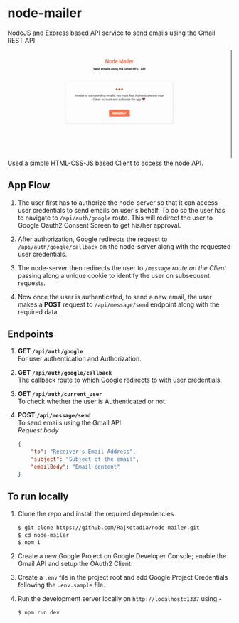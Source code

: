 # node-mailer
NodeJS and Express based API service to send emails using the Gmail REST API

![Node mailer demo](./demo/node-mailer.gif)
Used a simple HTML-CSS-JS based Client to access the node API.

## App Flow

1. The user first has to authorize the node-server so that it can access user credentials to send emails on user's behalf. To do so the user has to navigate to `/api/auth/google` route. This will redirect the user to Google Oauth2 Consent Screen to get his/her approval. 

2. After authorization, Google redirects the request to `/api/auth/google/callback` on the node-server along with the requested user credentials.

3. The node-server then redirects the user to *`/message` route on the Client* passing along a unique cookie to identify the user on subsequent requests.

4. Now once the user is authenticated, to send a new email, the user makes a **POST** request to `/api/message/send` endpoint along with the required data.


## Endpoints

1. **GET `/api/auth/google`** \
   For user authentication and Authorization.

2. **GET `/api/auth/google/callback`** \
   The callback route to which Google redirects to with user credentials.

3. **GET `/api/auth/current_user`** \
   To check whether the user is Authenticated or not.

4. **POST `/api/message/send`** \
   To send emails using the Gmail API. \
   *Request body*
   ```json
   {
       "to": "Receiver's Email Address",
       "subject": "Subject of the email",
       "emailBody": "Email content" 
   }
   ```

## To run locally

1. Clone the repo and install the required dependencies
   
   ```bash
   $ git clone https://github.com/RajKotadia/node-mailer.git
   $ cd node-mailer
   $ npm i
   ```
2. Create a new Google Project on Google Developer Console; enable the Gmail API and setup the OAuth2 Client.

3. Create a `.env` file in the project root and add Google Project Credentials following the `.env.sample` file.
   
4. Run the development server locally  on `http://localhost:1337` using -  
   ```bash
   $ npm run dev
   ```